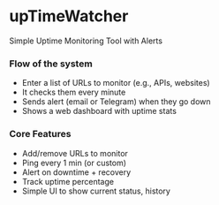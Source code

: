# upTimeWatcher
Simple Uptime Monitoring Tool with Alerts

### Flow of the system
- Enter a list of URLs to monitor (e.g., APIs, websites)
- It checks them every minute
- Sends alert (email or Telegram) when they go down
- Shows a web dashboard with uptime stats

### Core Features
- Add/remove URLs to monitor
- Ping every 1 min (or custom)
- Alert on downtime + recovery
- Track uptime percentage
- Simple UI to show current status, history
